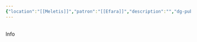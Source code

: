 ```yaml
---
{"location":"[[Meletis]]","patron":"[[Efara]]","description":"","dg-publish-dm":true,"dg-publish":true,"type":"Lugares","dg-path":"Meletis/Templo del Conocimiento.md","permalink":"/meletis/templo-del-conocimiento/","dgPassFrontmatter":true}
---
```


<p><span><div data-callout-metadata="" data-callout-fold="" data-callout="info" class="callout node-insert-event"><div class="callout-title" dir="auto"><div class="callout-icon"><svg width="16" height="16"></svg></div><div class="callout-title-inner">Info</div></div></div></span></p>